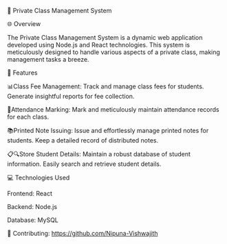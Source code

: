 📘 Private Class Management System

🌐 Overview

The Private Class Management System is a dynamic web application developed using Node.js and React technologies. This system is meticulously designed to handle various aspects of a private class, making management tasks a breeze.

🚀 Features

📊Class Fee Management:
Track and manage class fees for students.
Generate insightful reports for fee collection.

📅Attendance Marking:
 Mark and meticulously maintain attendance records for each class.
 
📚Printed Note Issuing:
Issue and effortlessly manage printed notes for students.
Keep a detailed record of distributed notes.

📋🔍Store Student Details:
 Maintain a robust database of student information.
 Easily search and retrieve student details.
 
💻 Technologies Used

Frontend:
React 

Backend:
Node.js

Database:
MySQL

🤝 Contributing:
https://github.com/Nipuna-Vishwajith

